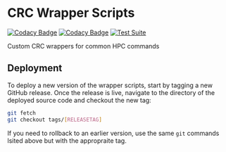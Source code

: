 # CRC Wrapper Scripts

[![Codacy Badge](https://app.codacy.com/project/badge/Grade/230da08d818542d4a4bb556880943dd5)](https://www.codacy.com/gh/pitt-crc/wrappers/dashboard?utm_source=github.com&amp;utm_medium=referral&amp;utm_content=pitt-crc/wrappers&amp;utm_campaign=Badge_Grade)
[![Codacy Badge](https://app.codacy.com/project/badge/Coverage/230da08d818542d4a4bb556880943dd5)](https://www.codacy.com/gh/pitt-crc/wrappers/dashboard?utm_source=github.com&utm_medium=referral&utm_content=pitt-crc/wrappers&utm_campaign=Badge_Coverage)
[![Test Suite](https://github.com/pitt-crc/wrappers/actions/workflows/Unittests.yml/badge.svg)](https://github.com/pitt-crc/wrappers/actions/workflows/Unittests.yml)

Custom CRC wrappers for common HPC commands

## Deployment

To deploy a new version of the wrapper scripts, start by tagging a new GitHub release.
Once the release is live, navigate to the directory of the deployed source code and checkout the new tag:

```bash
git fetch
git checkout tags/[RELEASETAG]
```

If you need to rollback to an earlier version, use the same `git` commands lsited above but with the appropraite tag. 
